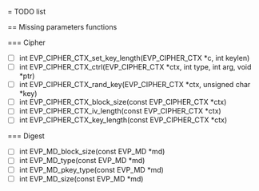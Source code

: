 = TODO list

== Missing parameters functions

=== Cipher
- [ ] int EVP_CIPHER_CTX_set_key_length(EVP_CIPHER_CTX *c, int keylen)
- [ ] int EVP_CIPHER_CTX_ctrl(EVP_CIPHER_CTX *ctx, int type, int arg, void *ptr)
- [ ] int EVP_CIPHER_CTX_rand_key(EVP_CIPHER_CTX *ctx, unsigned char *key)
- [ ] int EVP_CIPHER_CTX_block_size(const EVP_CIPHER_CTX *ctx)
- [ ] int EVP_CIPHER_CTX_iv_length(const EVP_CIPHER_CTX *ctx)
- [ ] int EVP_CIPHER_CTX_key_length(const EVP_CIPHER_CTX *ctx)

=== Digest
- [ ] int EVP_MD_block_size(const EVP_MD *md)
- [ ] int EVP_MD_type(const EVP_MD *md)
- [ ] int EVP_MD_pkey_type(const EVP_MD *md)
- [ ] int EVP_MD_size(const EVP_MD *md)
